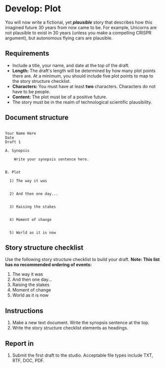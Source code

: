 # Develop: Plot

You will now write a fictional, yet _**plausible**_ story that describes how this imagined future 30 years from now came to be. For example, Unicorns are not plausible to exist in 30 years \(unless you make a compelling CRISPR argument\), but autonomous flying cars are plausible.

## Requirements

* Include a title, your name, and date at the top of the draft.
* **Length:** The draft's length will be determined by how many plot points there are. At a minimum, you should include five plot points to map to the story structure checklist.
* **Characters:** You must have at least **two** characters. Characters do not have to be people.
* **Content:** The plot must be of a positive future.
* The story must be in the realm of technological scientific plausibility.

## Document structure
```

Your Name Here
Date
Draft 1

A. Synopsis

    Write your synopsis sentence here.


B. Plot

  1) The way it was
    
  
  2) And then one day...
  
  
  3) Raising the stakes
  
  
  4) Moment of change
  
  
  5) World as it is now

```

## Story structure checklist

Use the following story structure checklist to build your draft. **Note: This list has no recommended ordering of events:**

1. The way it was
2. And then one day...
3. Raising the stakes
4. Moment of change
5. World as it is now

## Instructions

1. Make a new text document. Write the synopsis sentence at the top. 
2. Write the story structure checklist elements as headings.

## Report in

1. Submit the first draft to the studio. Acceptable file types include TXT, RTF, DOC, PDF.



